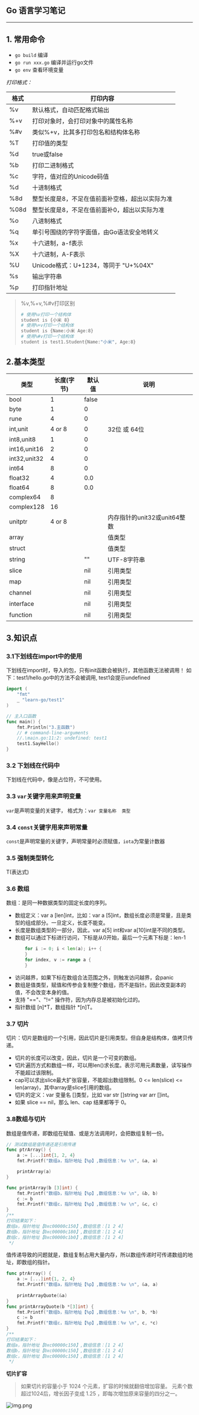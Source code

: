 ## Go 语言学习笔记

---
## 1. 常用命令

- `go build` 编译
- `go run xxx.go` 编译并运行go文件
- `go env` 查看环境变量

*打印格式：*

| 格式   | 打印内容                          |
|------|-------------------------------|
| %v   | 默认格式，自动匹配格式输出                 |
| %+v  | 打印对象时，会打印对象中的属性名称             |
| %#v  | 类似%+v，比其多打印包名和结构体名称           |
| %T   | 打印值的类型                        |
| %d   | true或false                    |
| %b   | 打印二进制格式                       |
| %c   | 字符，值对应的Unicode码值              |
| %d   | 十进制格式                         |
| %8d  | 整型长度是8，不足在值前面补空格，超出以实际为准      |
| %08d | 整型长度是8，不足在值前面补0，超出以实际为准       |
| %o   | 八进制格式                         |
| %q   | 单引号围绕的字符字面值，由Go语法安全地转义        |
| %x   | 十六进制，a-f表示                    |
| %X   | 十六进制，A-F表示                    |
| %U   | Unicode格式：U+1234，等同于 "U+%04X" |
| %s   | 输出字符串                         |
| %p   | 打印指针地址                        |

> %v,%+v,%#v打印区别
> ```bash
> # 使用%v打印一个结构体
> student is {小米 8}
> # 使用%+v打印一个结构体
> student is {Name:小米 Age:8}
> # 使用%#v打印一个结构体
> student is test1.Student{Name:"小米", Age:8}
> ```

## 2.基本类型

| 类型 | 长度(字节) | 默认值 | 说明   |
|---- |--------|-----|------|
|bool | 1      | false |
|byte | 1      | 0 |
|rune | 4      | 0 |
|int,unit| 4 or 8 | 0 | 32位 或 64位|
|int8,unit8| 1 | 0 | |
|int16,unit16| 2 | 0 | |
|int32,unit32| 4 | 0 | |
|int64| 8 | 0 | |
|float32| 4 | 0.0 | |
|float64| 8 | 0.0 | |
|complex64|8| | |
|complex128| 16 | |
|unitptr|4 or 8| |内存指针的unit32或unit64整数|
|array| | |值类型 |
|struct| | |值类型|
|string| |""|UTF-8字符串|
|slice| |nil |引用类型|
|map| |nil|引用类型|
|channel| | nil|引用类型|
|interface| |nil|引用类型|
|function| |nil|引用类型|

## 3.知识点

### 3.1下划线在import中的使用

下划线在import时，导入的包，只有init函数会被执行，其他函数无法被调用！
如下：test1/hello.go中的方法不会被调用, test1会提示undefined
```go
import (
	"fmt"
	_ "learn-go/test1" 
)

// 主入口函数
func main() {
    fmt.Println("3.主函数")
    // # command-line-arguments
    //.\main.go:11:2: undefined: test1
    test1.SayHello()
}
```

### 3.2 下划线在代码中

下划线在代码中，像是占位符，不可使用。

### 3.3 `var`关键字用来声明变量

`var`是声明变量的关键字，
格式为：`var 变量名称  类型`

### 3.4 `const`关键字用来声明常量
`const`是声明常量的关键字，声明常量时必须赋值，`iota`为常量计数器

### 3.5 强制类型转化

T(表达式)

### 3.6 数组
数组：是同一种数据类型的固定长度的序列。
- 数组定义：var a [len]int，比如：var a [5]int，数组长度必须是常量，且是类型的组成部分。一旦定义，长度不能变。
- 长度是数组类型的一部分，因此，var a[5] int和var a[10]int是不同的类型。
- 数组可以通过下标进行访问，下标是从0开始，最后一个元素下标是：len-1

```go
       for i := 0; i < len(a); i++ {
       }
       for index, v := range a {
       }
```

- 访问越界，如果下标在数组合法范围之外，则触发访问越界，会panic
- 数组是值类型，赋值和传参会复制整个数组，而不是指针。因此改变副本的值，不会改变本身的值。
- 支持 "=="、"!=" 操作符，因为内存总是被初始化过的。
- 指针数组 [n]*T，数组指针 *[n]T。

### 3.7 切片
切片：切片是数组的一个引用，因此切片是引用类型。但自身是结构体，值拷贝传递。
- 切片的长度可以改变，因此，切片是一个可变的数组。
- 切片遍历方式和数组一样，可以用len()求长度。表示可用元素数量，读写操作不能超过该限制。
- cap可以求出slice最大扩张容量，不能超出数组限制。0 <= len(slice) <= len(array)，其中array是slice引用的数组。
- 切片的定义：var 变量名 []类型，比如 var str []string  var arr []int。
- 如果 slice == nil，那么 len、cap 结果都等于 0。

### 3.8数组与切片

数组是值传递，即数组在赋值、或是方法调用时，会把数组复制一份。
```go
// 测试数组是值传递还是引用传递
func ptrArray() {
	a := [...]int{1, 2, 4}
	fmt.Printf("数组a，指针地址【%p】,数组信息：%v \n", &a, a)

	printArray(a)
}

func printArray(b [3]int) {
	fmt.Printf("数组b，指针地址【%p】,数组信息：%v \n", &b, b)
	c := b
	fmt.Printf("数组c，指针地址【%p】,数组信息：%v \n", &c, c)
}
/**
打印结果如下：
数组a，指针地址【0xc00000c150】,数组信息：[1 2 4]
数组b，指针地址【0xc00000c180】,数组信息：[1 2 4]
数组c，指针地址【0xc00000c1b0】,数组信息：[1 2 4]
 */
```
值传递导致的问题就是，数组复制占用大量内存，所以数组传递时可传递数组的地址，即数组的指针。
```go
func ptrArray() {
	a := [...]int{1, 2, 4}
	fmt.Printf("数组a，指针地址【%p】,数组信息：%v \n", &a, a)
	
	printArrayQuote(&a)
}
func printArrayQuote(b *[3]int) {
	fmt.Printf("数组b，指针地址【%p】,数组信息：%v \n", b, *b)
	c := b
	fmt.Printf("数组c，指针地址【%p】,数组信息：%v \n", c, *c)
}
/**
打印结果如下：
数组a，指针地址【0xc00000c150】,数组信息：[1 2 4]
数组b，指针地址【0xc00000c150】,数组信息：[1 2 4]
数组c，指针地址【0xc00000c150】,数组信息：[1 2 4]
 */
```

**切片扩容**
> 如果切片的容量小于 1024 个元素，扩容的时候就翻倍增加容量。
元素个数超过1024后，增长因子变成 1.25 ，即每次增加原来容量的四分之一。

![img.png](img.png)

